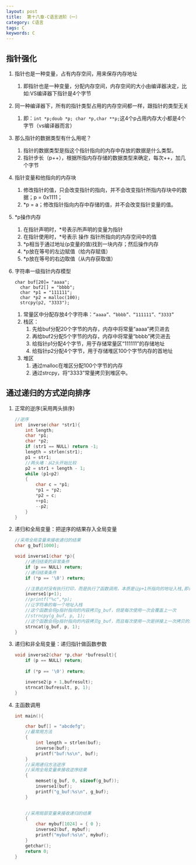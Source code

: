 ```yaml
---
layout: post
title:  第十八章-C语言进阶（一）
category: C语言
tags: C
keywords: C
--- 
```


## 指针强化
1. 指针也是一种变量，占有内存空间，用来保存内存地址
    1. 即指针也是一种变量，分配内存空间，内存空间的大小由编译器决定，比如:VS编译器下指针是4个字节
2. 同一种编译器下，所有的指针类型占用的内存空间都一样，跟指针的类型无关
    1. 即：`int *p;doub *p; char *p,char **p;`这4个p占用内存大小都是4个字节（vs编译器而言）
3. 那么指针的数据类型有什么用呢？ 
    1. 指针的数据类型是指这个指针指向的内存中存放的数据是什么类型。
    2. 指针步长（p++），根据所指内存存储的数据类型来确定，每次++，加几个字节
4. 指针变量和他指向的内存块
    1. 修改指针的值，只会改变指针的指向，并不会改变指针所指内存块中的数据；p = 0x1111；
    2. *p = a；修改指针指向内存中存储的值，并不会改变指针变量的值。
5. *p操作内存
    1. 在指针声明时，*号表示所声明的变量为指针
    2. 在指针使用时，*号表示 操作 指针所指向的内存空间中的值
    3. *p相当于通过地址(p变量的值)找到一块内存；然后操作内存
    4. *p放在等号的左边赋值（给内存赋值）
    5. *p放在等号的右边取值（从内存获取值）
6. 字符串一级指针内存模型
    
    ```
    char buf[20]= "aaaa"; 
	  char buf2[] = "bbbb";
	  char *p1 = "111111";
	  char *p2 = malloc(100); 
	  strcpy(p2, "3333");
    ```
    
    1. 常量区中分配存放4个字符串：`“aaaa”、“bbbb”、“111111”、“3333”`
    2. 栈区：
        1. 先给buf分配20个字节的内存，内存中将常量“aaaa”拷贝进去
        2. 再给buf2分配5个字节的内存，内存中将常量“bbbb”拷贝进去
        3. 给指针p1分配4个字节，用于存储常量区“111111”的存储地址
        4. 给指针p2分配4个字节，用于存储堆区100个字节内存的首地址
    3. 堆区
        1. 通过malloc在堆区分配100个字节的内存
        2. 通过strcpy，将“3333”常量拷贝到堆区中。

## 通过递归的方式逆向排序
1. 正常的逆序(采用两头排序)
    
    ```c
    //逆序
    int  inverse(char *str1){
    	int length;
    	char *p1;
    	char *p2;
    	if (str1 == NULL) return -1;
    	length = strlen(str1);
    	p1 = str1;
    	//两头堵：从2头开始比较
    	p2 = str1 + length - 1;
    	while (p1<p2)
    	{
    		char c = *p1;
    		*p1 = *p2;
    		*p2 = c;
    		++p1;
    		--p2;
    	}
    }
    ```
2. 递归和全局变量：把逆序的结果存入全局变量
    
    ```c
    //采用全局变量来接收递归的结果
    char g_buf[1000];
    
    void inverse1(char *p){
    	//递归结束的异常条件
    	if (p == NULL) return; 
    	//递归结束条件
    	if (*p == '\0') return;
    
    	//注意此时没有执行打印，而是执行了函数调用，本质是让p+1所指向的地址入栈,即让字符串的而每一个地址入栈。
    	inverse1(p+1);
    	//printf("%c",*p);
    	//让字符串的每一个地址入栈
    	//这个函数会将p指针指向的内容拷贝g_buf，但是每次使用一次会覆盖上一次
    	//strncpy(g_buf, p, 1);
    	//这个函数会将p指针指向的内容拷贝g_buf，而且每次使用一次是拼接上一次拷贝的后面
    	strncat(g_buf, p, 1);
    }
    ```
3. 递归和非全局变量：递归指针做函数参数
    
    ```c
    void inverse2(char *p,char *bufresult){
    	if (p == NULL) return;
    	
    	if (*p == '\0') return;
    
    	inverse2(p + 1,bufresult);
    	strncat(bufresult, p, 1);
    }
    ```
4. 主函数调用
    
    ```c
    int main(){

    	char buf[] = "abcdefg";
    	//最常用方法
    	{
    		int length = strlen(buf);
    		inverse(buf);
    		printf("buf:%s\n", buf);
    	}
    	//采用递归方法逆序
    	//采用全局变量来接收逆序结果
    	{
    		memset(g_buf, 0, sizeof(g_buf));
    		inverse1(buf);
    		printf("g_buf:%s\n", g_buf);
    	}
    	
    
    	//采用局部变量来接收递归的结果
    	{
    		char mybuf[1024] = { 0 };
    		inverse2(buf, mybuf);
    		printf("mybuf:%s\n", mybuf);
    	}
    	getchar();
    	return 0;
    }
    ```
    



